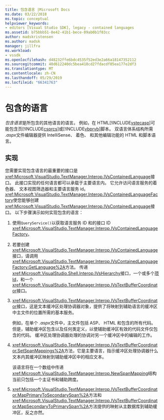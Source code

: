 ```yaml
---
title: 包含语言 |Microsoft Docs
ms.date: 03/22/2018
ms.topic: conceptual
helpviewer_keywords:
- editors [Visual Studio SDK], legacy - contained languages
ms.assetid: b75bbb51-8e42-41b1-bece-09ab0b1f03cc
author: madskristensen
ms.author: madsk
manager: jillfra
ms.workload:
- vssdk
ms.openlocfilehash: d48232ffe6bdc4535f52ed3e2a66a18147352112
ms.sourcegitcommit: 40d612240dc5bea418cd27fdacdf85ea177e2df3
ms.translationtype: MT
ms.contentlocale: zh-CN
ms.lasthandoff: 05/29/2019
ms.locfileid: "66341763"
---
```

# <a name="contained-languages"></a>包含的语言

*包含语言*是所包含的其他语言的语言。 例如，在 HTML[!INCLUDE[vstecasp](../code-quality/includes/vstecasp_md.md)]可能包含页[!INCLUDE[csprcs](../data-tools/includes/csprcs_md.md)]或[!INCLUDE[vbprvb](../code-quality/includes/vbprvb_md.md)]脚本。 双语言体系结构所需 *.aspx*文件编辑器提供 IntelliSense、 着色、 和其他编辑功能的 HTML 和脚本语言。

## <a name="implementation"></a>实现

您需要实现包含语言的最重要的接口是<xref:Microsoft.VisualStudio.TextManager.Interop.IVsContainedLanguage>接口。 此接口实现的任何语言都可以承载于主要语言内。 它允许访问语言服务的着色器、 文本视图筛选器和主要语言服务 id。 <xref:Microsoft.VisualStudio.TextManager.Interop.IVsContainedLanguageFactory>使您能够创建<xref:Microsoft.VisualStudio.TextManager.Interop.IVsContainedLanguage>接口。 以下步骤演示如何实现包含的语言：

1. 使用`QueryService()`以获取语言服务 ID 和的接口 ID <xref:Microsoft.VisualStudio.TextManager.Interop.IVsContainedLanguageFactory>。

2. 若要创建<xref:Microsoft.VisualStudio.TextManager.Interop.IVsContainedLanguage>接口，请调用<xref:Microsoft.VisualStudio.TextManager.Interop.IVsContainedLanguageFactory.GetLanguage%2A>方法。 传递<xref:Microsoft.VisualStudio.Shell.Interop.IVsHierarchy>接口，一个或多个[项 Id](<xref:Microsoft.VisualStudio.VSConstants.VSITEMID>)，和一个<xref:Microsoft.VisualStudio.TextManager.Interop.IVsTextBufferCoordinator>接口。

3. <xref:Microsoft.VisualStudio.TextManager.Interop.IVsTextBufferCoordinator>接口，这是文本缓冲区处理协调器对象，提供了将映射到辅助语言的缓冲区中主文件的位置所需的基本服务。

     例如，在单个 *.aspx*文件中，主文件包括 ASP、 HTML 和包含的所有代码。 但是，辅助缓冲区包含以及任何类定义，以使辅助缓冲区有效的代码文件仅包含的代码。 缓冲区处理协调器处理的协调对另一个缓冲区中的编辑的工作。

4. <xref:Microsoft.VisualStudio.TextManager.Interop.IVsTextBufferCoordinator.SetSpanMappings%2A>方法，它是主要语言，指示缓冲区处理协调器什么文本内其缓冲区映射到辅助缓冲区中的相应文本。

     该语言将在一个数组中传递<xref:Microsoft.VisualStudio.TextManager.Interop.NewSpanMapping>结构当前只包括一个主证书和辅助跨度。

5. <xref:Microsoft.VisualStudio.TextManager.Interop.IVsTextBufferCoordinator.MapPrimaryToSecondarySpan%2A>方法和<xref:Microsoft.VisualStudio.TextManager.Interop.IVsTextBufferCoordinator.MapSecondaryToPrimarySpan%2A>方法提供的映射从主数据库到辅助缓冲区，反之亦然。